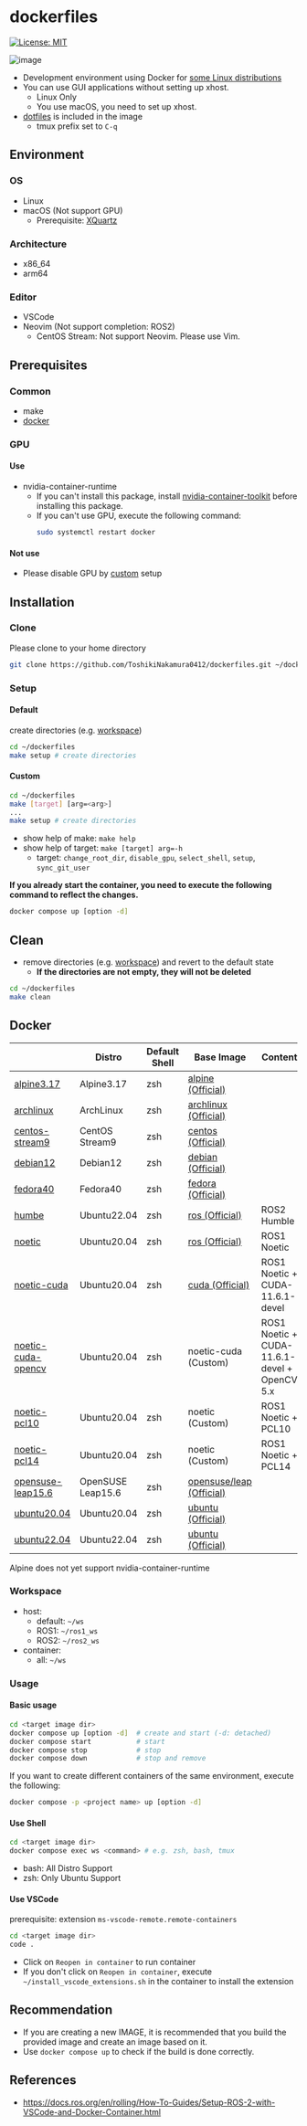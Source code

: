 # dockerfiles

[![License: MIT](https://img.shields.io/badge/License-MIT-yellow.svg)](https://opensource.org/licenses/MIT)

![image](https://github.com/ToshikiNakamura0412/dockerfiles/wiki/images/dockerfiles.png)

- Development environment using Docker for [some Linux distributions](#docker)
- You can use GUI applications without setting up xhost.
  - Linux Only
  - You use macOS, you need to set up xhost.
- [dotfiles](https://github.com/ToshikiNakamura0412/dotfiles.git) is included in the image
  - tmux prefix set to `C-q`

## Environment
### OS
- Linux
- macOS (Not support GPU)
  - Prerequisite: [XQuartz](https://www.xquartz.org/)

### Architecture
- x86_64
- arm64

### Editor
- VSCode
- Neovim (Not support completion: ROS2)
  - CentOS Stream: Not support Neovim. Please use Vim.

## Prerequisites
### Common
- make
- [docker](https://docs.docker.com/engine/install/ubuntu/#installation-methods)

### GPU
#### Use
- nvidia-container-runtime
  - If you can't install this package, install [nvidia-container-toolkit](https://docs.nvidia.com/datacenter/cloud-native/container-toolkit/latest/install-guide.html#installing-with-apt) before installing this package.
  - If you can't use GPU, execute the following command:
    ```bash
    sudo systemctl restart docker
    ```
#### Not use
- Please disable GPU by [custom](#custom) setup

## Installation
### Clone
Please clone to your home directory
```bash
git clone https://github.com/ToshikiNakamura0412/dockerfiles.git ~/dockerfiles
```

### Setup
#### Default
create directories (e.g. [workspace](#workspace))
```bash
cd ~/dockerfiles
make setup # create directories
```
#### Custom
```bash
cd ~/dockerfiles
make [target] [arg=<arg>]
...
make setup # create directories
```
- show help of make: `make help`
- show help of target: `make [target] arg=-h`
  - target: `change_root_dir`, `disable_gpu`, `select_shell`, `setup`, `sync_git_user`

**If you already start the container, you need to execute the following command to reflect the changes.**
```bash
docker compose up [option -d]
```

## Clean
- remove directories (e.g. [workspace](#workspace)) and revert to the default state
  - **If the directories are not empty, they will not be deleted**
```bash
cd ~/dockerfiles
make clean
```

## Docker
|   | Distro | Default Shell | Base Image | Contents | README |
|---|---|---|---|---|---|
| [alpine3.17](alpine3.17) | Alpine3.17 | zsh | [alpine (Official)](https://hub.docker.com/_/alpine) |  |  |
| [archlinux](archlinux) | ArchLinux | zsh | [archlinux (Official)](https://hub.docker.com/_/archlinux) |  |  |
| [centos-stream9](centos-stream9) | CentOS Stream9 | zsh | [centos (Official)](https://quay.io/repository/centos/centos) |  |  |
| [debian12](debian12) | Debian12 | zsh | [debian (Official)](https://hub.docker.com/_/debian) |  |  |
| [fedora40](fedora40) | Fedora40 | zsh | [fedora (Official)](https://hub.docker.com/_/fedora) |  |  |
| [humbe](humble) | Ubuntu22.04 | zsh | [ros (Official)](https://hub.docker.com/_/ros) | ROS2 Humble |  |
| [noetic](noetic) | Ubuntu20.04 | zsh | [ros (Official)](https://hub.docker.com/_/ros) | ROS1 Noetic |  |
| [noetic-cuda](noetic-cuda) | Ubuntu20.04 | zsh | [cuda (Official)](https://hub.docker.com/r/nvidia/cuda) | ROS1 Noetic + CUDA-11.6.1-devel |  |
| [noetic-cuda-opencv](noetic-cuda-opencv) | Ubuntu20.04 | zsh | noetic-cuda (Custom) | ROS1 Noetic + CUDA-11.6.1-devel + OpenCV-5.x | [README](noetic-cuda-opencv/README.md) |
| [noetic-pcl10](noetic-pcl10) | Ubuntu20.04 | zsh | noetic (Custom) | ROS1 Noetic + PCL10 | [README](noetic-pcl10/README.md) |
| [noetic-pcl14](noetic-pcl14) | Ubuntu20.04 | zsh | noetic (Custom) | ROS1 Noetic + PCL14 | [README](noetic-pcl14/README.md) |
| [opensuse-leap15.6](opensuse-leap15.6) | OpenSUSE Leap15.6 | zsh | [opensuse/leap (Official)](https://hub.docker.com/r/opensuse/leap) |  |  |
| [ubuntu20.04](ubuntu20.04) | Ubuntu20.04 | zsh | [ubuntu (Official)](https://hub.docker.com/_/ubuntu) |  |  |
| [ubuntu22.04](ubuntu22.04) | Ubuntu22.04 | zsh | [ubuntu (Official)](https://hub.docker.com/_/ubuntu) |  |  |

Alpine does not yet support nvidia-container-runtime

### Workspace
- host:
  - default: `~/ws`
  - ROS1: `~/ros1_ws`
  - ROS2: `~/ros2_ws`
- container:
  - all: `~/ws`

### Usage
#### Basic usage
```bash
cd <target image dir>
docker compose up [option -d]  # create and start (-d: detached)
docker compose start           # start
docker compose stop            # stop
docker compose down            # stop and remove
```

If you want to create different containers of the same environment, execute the following:
```bash
docker compose -p <project name> up [option -d]
```

#### Use Shell
```bash
cd <target image dir>
docker compose exec ws <command> # e.g. zsh, bash, tmux
```
- bash: All Distro Support
- zsh: Only Ubuntu Support

#### Use VSCode
prerequisite: extension `ms-vscode-remote.remote-containers`
```bash
cd <target image dir>
code .
```
- Click on `Reopen in container` to run container
- If you don't click on `Reopen in container`, execute `~/install_vscode_extensions.sh` in the container to install the extension

## Recommendation
- If you are creating a new IMAGE, it is recommended that you build the provided image and create an image based on it.
- Use `docker compose up` to check if the build is done correctly.

## References
- https://docs.ros.org/en/rolling/How-To-Guides/Setup-ROS-2-with-VSCode-and-Docker-Container.html
